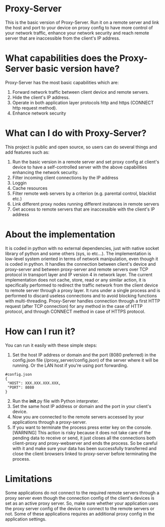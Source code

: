 # Proxy-Server
This is the basic version of Proxy-Server. Run it on a remote server and link the host and port to your device on proxy config to have more control of your network traffic, enhance your network security and reach remote server that are inaccessible from the client's IP address.

# What capabilities does the Proxy-Server basic version have?
Proxy-Server has the most basic capabilities which are:
  1. Forward network traffic between client device and remote servers.
  2. Hide the client's IP address.
  3. Operate in both application layer protocols http and https (CONNECT http request method).
  4. Enhance network security

# What can I do with Proxy-Server?
This project is public and open source, so users can do several things and add features such as: 
 1. Run the basic version in a remote server and set proxy config at client's device to have a self-controlled server with the above capabilities enhancing the network security.
 2. Filter incoming client connections by the IP address
 3. Loggin
 4. Cache resources
 5. Filter remote web servers by a criterion (e.g. parental control, blacklist etc.)
 6. Link different proxy nodes running different instances in remote servers
 7. Get access to remote servers that are inaccessible with the client's IP address

# About the implementation
It is coded in python with no external dependencies, just with native socket library of python and some others (sys, io etc...).
The implementation is low-level system oriented in terms of network manipulation, even though it is coded in python.
It handles the connection between client's device and proxy-server and between proxy-server and remote servers over TCP protocol in transport layer and IP version 4 in network layer.
The current implementation does not cache, store, read or any similar action, it is specifically performed to redirect the traffic network from the client device to remote server through a proxy layer.
It runs under a single process and is performed to discard useless connections and to avoid blocking functions with multi-threading.
Proxy-Server handles connection through a first HTTP request (after TCP connection) for any method in the case of HTTP protocol, and through CONNECT method in case of HTTPS protocol.

# How can I run it?
You can run it easily with these simple steps:
  1. Set the host IP address or domain and the port (8080 preferred) in the config.json file (/proxy_server/config.json) of the server where it will be running. Or the LAN host if you're using port forwarding.
  ```
#config.json
{
   "HOST": XXX.XXX.XXX.XXX,
   "PORT": 8080
}
  ```
  2. Run the __init__.py file with Python interpreter.
  3. Set the same host IP address or domain and the port in your client's device.
  4. Now you are connected to the remote servers accessed by your applications through a proxy-server.
  5. If you want to terminate the process press enter key on the console. [WARNING] This action is risky because it does not take care of the pending data to receive or send, it just closes all the connections both client-proxy and proxy-webserver and ends the process. So be careful with it and make sure your data has been successfully transferred and close the client browsers linked to proxy-server before terminating the process.

# Limitations
Some applications do not connect to the required remote servers through a proxy server even though the connection config of the client's devices is set as an active proxy server. So, make sure whether your application uses the proxy server config of the device to connect to the remote servers or not. Some of these applications requires an additional proxy config in the application settings.
